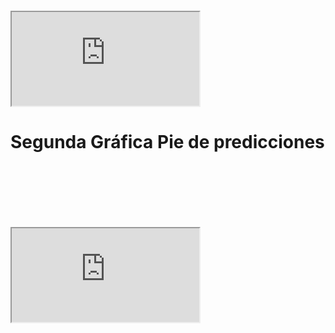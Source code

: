 <iframe src="" style="width: 200px; height: 100px; border: 0px"></iframe>
<iframe src="http://3a5e8fcd6de7.ngrok.io/#/notebook/2FBV8R4MG/paragraph/paragraph_1592868428236_-95018284?asIframe"></iframe>
<boody> 
  <h1> Segunda Gráfica 
    Pie de predicciones
  </h1>  
</boody>
<iframe src="" style="width: 200px; height: 100px; border: 0px"></iframe>
<iframe src="http://3a5e8fcd6de7.ngrok.io/#/notebook/2FBV8R4MG/paragraph/paragraph_1592868360220_-1800748781?asIframe">
  </iframe>
